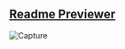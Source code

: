 ## [Readme Previewer](https://react-markdown-site.netlify.app/) 

![Capture](https://i.ibb.co/k1YFVp8/MarkDown.png)
